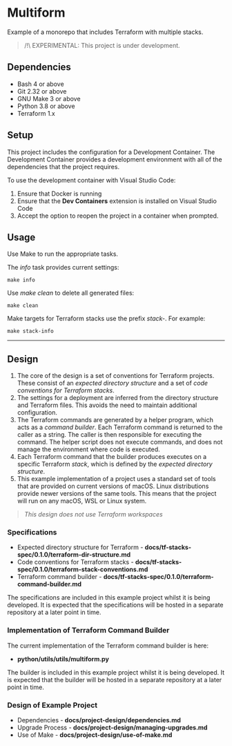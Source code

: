 # Multiform

Example of a monorepo that includes Terraform with multiple stacks.

> /!\ EXPERIMENTAL: This project is under development.

## Dependencies

- Bash 4 or above
- Git 2.32 or above
- GNU Make 3 or above
- Python 3.8 or above
- Terraform 1.x

## Setup

This project includes the configuration for a Development Container. The Development Container provides a development environment with all of the dependencies that the project requires.

To use the development container with Visual Studio Code:

1. Ensure that Docker is running
2. Ensure that the **Dev Containers** extension is installed on Visual Studio Code
3. Accept the option to reopen the project in a container when prompted.

## Usage

Use Make to run the appropriate tasks.

The *info* task provides current settings:

    make info

Use *make clean* to delete all generated files:

    make clean

Make targets for Terraform stacks use the prefix *stack-*. For example:

    make stack-info

---

## Design 

1. The core of the design is a set of conventions for Terraform projects. These consist of an *expected directory structure* and a set of *code conventions for Terraform stacks*.
2. The settings for a deployment are inferred from the directory structure and Terraform files. This avoids the need to maintain additional configuration.
3. The Terraform commands are generated by a helper program, which acts as a *command builder*. Each Terraform command is returned to the caller as a string. The caller is then responsible for executing the command. The helper script does not execute commands, and does not manage the environment where code is executed.
4. Each Terraform command that the builder produces executes on a specific Terraform *stack*, which is defined by the *expected directory structure*.
5. This example implementation of a project uses a standard set of tools that are provided on current versions of macOS. Linux distributions provide newer versions of the same tools. This means that the project will run on any macOS, WSL or Linux system.

> *This design does not use Terraform workspaces*

### Specifications

- Expected directory structure for Terraform - **docs/tf-stacks-spec/0.1.0/terraform-dir-structure.md**
- Code conventions for Terraform stacks - **docs/tf-stacks-spec/0.1.0/terraform-stack-conventions.md**
- Terraform command builder - **docs/tf-stacks-spec/0.1.0/terraform-command-builder.md**

The specifications are included in this example project whilst it is being developed. It is expected that the specifications will be hosted in a separate repository at a later point in time.

### Implementation of Terraform Command Builder

The current implementation of the Terraform command builder is here:

- **python/utils/utils/multiform.py**

The builder is included in this example project whilst it is being developed. It is expected that the builder will be hosted in a separate repository at a later point in time.

### Design of Example Project

- Dependencies - **docs/project-design/dependencies.md**
- Upgrade Process - **docs/project-design/managing-upgrades.md**
- Use of Make - **docs/project-design/use-of-make.md**
